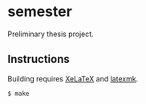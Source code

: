 # semester
Preliminary thesis project.

## Instructions
Building requires [XeLaTeX](http://www.texts.io/support/0001/) and
[latexmk](http://mg.readthedocs.io/latexmk.html).

```bash
$ make
```
